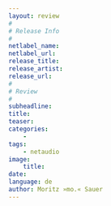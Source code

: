 ```yaml
---
layout: review
#
# Release Info
#
netlabel_name: 
netlabel_url: 
release_title: 
release_artist: 
release_url: 
#
# Review
#
subheadline: 
title: 
teaser: 
categories:
    - 
tags:
    - netaudio
image:
    title: 
date: 
language: de
author: Moritz »mo.« Sauer
---
```

